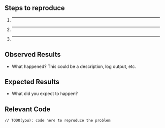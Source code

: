 ## Steps to reproduce

  1. _____
  2. _____
  3. _____

## Observed Results

  * What happened?  This could be a description, log output, etc.

## Expected Results

  * What did you expect to happen?

## Relevant Code

  ```
  // TODO(you): code here to reproduce the problem
  ```


<!--- In any case, don't hesitate to join and ask questions if you need on Nevergrad users Facebook group https://www.facebook.com/groups/nevergradusers/ -->
